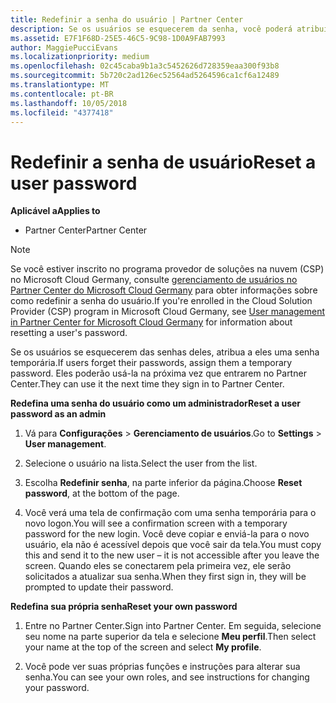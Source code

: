 ```yaml
---
title: Redefinir a senha do usuário | Partner Center
description: Se os usuários se esquecerem da senha, você poderá atribuir a eles uma nova senha temporária. Eles poderão usá-la na próxima vez que entrarem no Partner Center.
ms.assetid: E7F1F68D-25E5-46C5-9C98-1D0A9FAB7993
author: MaggiePucciEvans
ms.localizationpriority: medium
ms.openlocfilehash: 02c45caba9b1a3c5452626d728359eaa300f93b8
ms.sourcegitcommit: 5b720c2ad126ec52564ad5264596ca1cf6a12489
ms.translationtype: MT
ms.contentlocale: pt-BR
ms.lasthandoff: 10/05/2018
ms.locfileid: "4377418"
---
```

# <a name="reset-a-user-password"></a><span data-ttu-id="df3dc-104">Redefinir a senha de usuário</span><span class="sxs-lookup"><span data-stu-id="df3dc-104">Reset a user password</span></span>

**<span data-ttu-id="df3dc-105">Aplicável a</span><span class="sxs-lookup"><span data-stu-id="df3dc-105">Applies to</span></span>**

-  <span data-ttu-id="df3dc-106">Partner Center</span><span class="sxs-lookup"><span data-stu-id="df3dc-106">Partner Center</span></span>
   
> [!NOTE]  
>  <span data-ttu-id="df3dc-107">Se você estiver inscrito no programa provedor de soluções na nuvem (CSP) no Microsoft Cloud Germany, consulte [gerenciamento de usuários no Partner Center do Microsoft Cloud Germany](user-management-in-partner-center-for-microsoft-cloud-germany.md) para obter informações sobre como redefinir a senha do usuário.</span><span class="sxs-lookup"><span data-stu-id="df3dc-107">If you're enrolled in the Cloud Solution Provider (CSP) program in Microsoft Cloud Germany, see [User management in Partner Center for Microsoft Cloud Germany](user-management-in-partner-center-for-microsoft-cloud-germany.md) for information about resetting a user's password.</span></span>

<span data-ttu-id="df3dc-108">Se os usuários se esquecerem das senhas deles, atribua a eles uma senha temporária.</span><span class="sxs-lookup"><span data-stu-id="df3dc-108">If users forget their passwords, assign them a temporary password.</span></span> <span data-ttu-id="df3dc-109">Eles poderão usá-la na próxima vez que entrarem no Partner Center.</span><span class="sxs-lookup"><span data-stu-id="df3dc-109">They can use it the next time they sign in to Partner Center.</span></span>

**<span data-ttu-id="df3dc-110">Redefina uma senha do usuário como um administrador</span><span class="sxs-lookup"><span data-stu-id="df3dc-110">Reset a user password as an admin</span></span>**

1.  <span data-ttu-id="df3dc-111">Vá para **Configurações** &gt; **Gerenciamento de usuários**.</span><span class="sxs-lookup"><span data-stu-id="df3dc-111">Go to **Settings** &gt; **User management**.</span></span>
2.  <span data-ttu-id="df3dc-112">Selecione o usuário na lista.</span><span class="sxs-lookup"><span data-stu-id="df3dc-112">Select the user from the list.</span></span>

3.  <span data-ttu-id="df3dc-113">Escolha **Redefinir senha**, na parte inferior da página.</span><span class="sxs-lookup"><span data-stu-id="df3dc-113">Choose **Reset password**, at the bottom of the page.</span></span>

4.  <span data-ttu-id="df3dc-114">Você verá uma tela de confirmação com uma senha temporária para o novo logon.</span><span class="sxs-lookup"><span data-stu-id="df3dc-114">You will see a confirmation screen with a temporary password for the new login.</span></span> <span data-ttu-id="df3dc-115">Você deve copiar e enviá-la para o novo usuário, ela não é acessível depois que você sair da tela.</span><span class="sxs-lookup"><span data-stu-id="df3dc-115">You must copy this and send it to the new user – it is not accessible after you leave the screen.</span></span> <span data-ttu-id="df3dc-116">Quando eles se conectarem pela primeira vez, ele serão solicitados a atualizar sua senha.</span><span class="sxs-lookup"><span data-stu-id="df3dc-116">When they first sign in, they will be prompted to update their password.</span></span>

**<span data-ttu-id="df3dc-117">Redefina sua própria senha</span><span class="sxs-lookup"><span data-stu-id="df3dc-117">Reset your own password</span></span>**

1.  <span data-ttu-id="df3dc-118">Entre no Partner Center.</span><span class="sxs-lookup"><span data-stu-id="df3dc-118">Sign into Partner Center.</span></span> <span data-ttu-id="df3dc-119">Em seguida, selecione seu nome na parte superior da tela e selecione **Meu perfil**.</span><span class="sxs-lookup"><span data-stu-id="df3dc-119">Then select your name at the top of the screen and select **My profile**.</span></span>

2.  <span data-ttu-id="df3dc-120">Você pode ver suas próprias funções e instruções para alterar sua senha.</span><span class="sxs-lookup"><span data-stu-id="df3dc-120">You can see your own roles, and see instructions for changing your password.</span></span>

 

 



